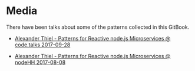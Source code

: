 # Media

There have been talks about some of the patterns collected in this GitBook.

* [Alexander Thiel - Patterns for Reactive node.js Microservices @ code.talks 2017-09-28](https://docs.google.com/presentation/d/12EcxHl_fmXQAK-ird2Wmg7sVjx6_lnKuopb2xl1RfLw)

* [Alexander Thiel - Patterns for Reactive node.js Microservices @ nodeHH 2017-08-08](https://docs.google.com/presentation/d/1XKF9c2X-zq1JoappshcvqJXIaZBsM16222I4IJ3O7RE)



